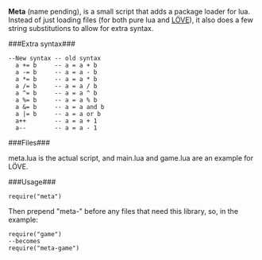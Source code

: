 **Meta** (name pending), is a small script that adds a package loader for lua. Instead of just loading files (for both pure lua and [LÖVE](http://love2d.org)), it also does a few string substitutions to allow for extra syntax.

###Extra syntax###

    --New syntax -- old syntax
      a += b     -- a = a + b
      a -= b     -- a = a - b
      a *= b     -- a = a * b
      a /= b     -- a = a / b
      a ^= b     -- a = a ^ b
      a %= b     -- a = a % b
      a &= b     -- a = a and b
      a |= b     -- a = a or b
      a++        -- a = a + 1
      a--        -- a = a - 1

###Files###

meta.lua is the actual script, and main.lua and game.lua are an example for LÖVE.

###Usage###

    require("meta")

Then prepend "meta-" before any files that need this library, so, in the example:

    require("game")
    --becomes
    require("meta-game")
